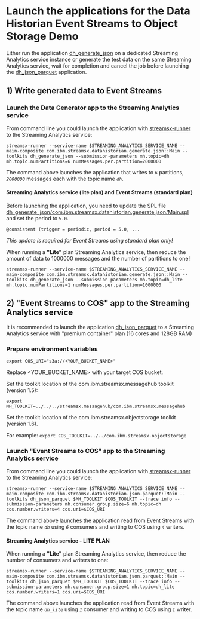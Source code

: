 # Launch the applications for the Data Historian Event Streams to Object Storage Demo

Either run the application [dh_generate_json](dh_generate_json/README.md) on a dedicated Streaming Analytics service instance or generate the test data on the same Streaming Analytics service, wait for completion and cancel the job before launching the  [dh_json_parquet](dh_json_parquet/README.md) application.

## 1) Write generated data to Event Streams

### Launch the Data Generator app to the Streaming Analytics service

From command line you could launch the application with [streamsx-runner](http://ibmstreams.github.io/streamsx.topology/doc/pythondoc/scripts/runner.html) to the Streaming Analytics service:

    streamsx-runner --service-name $STREAMING_ANALYTICS_SERVICE_NAME --main-composite com.ibm.streamsx.datahistorian.generate.json::Main --toolkits dh_generate_json --submission-parameters mh.topic=dh mh.topic.numPartitions=6 numMessages.per.partition=2000000

The command above launches the application that writes to *`6`* partitions, *`2000000`* messages each with the topic name *`dh`*.

#### Streaming Analytics service (lite plan) and Event Streams (standard plan)

Before launching the application, you need to update the SPL file [dh_generate_json/com.ibm.streamsx.datahistorian.generate.json/Main.spl](dh_generate_json/com.ibm.streamsx.datahistorian.generate.json/Main.spl) and set the period to `5.0`.

    @consistent (trigger = periodic, period = 5.0, ...

*This update is required for Event Streams using standard plan only!*

When running a **"Lite"** plan Streaming Analytics service, then reduce the amount of data to 1000000 messages and the number of partitions to one!

    streamsx-runner --service-name $STREAMING_ANALYTICS_SERVICE_NAME --main-composite com.ibm.streamsx.datahistorian.generate.json::Main --toolkits dh_generate_json --submission-parameters mh.topic=dh_lite mh.topic.numPartitions=1 numMessages.per.partition=1000000


## 2) "Event Streams to COS" app to the Streaming Analytics service

It is recommended to launch the application [dh_json_parquet](dh_json_parquet/README.md) to a Streaming Analytics service with "premium container" plan (16 cores and 128GB RAM)

### Prepare environment variables

`export COS_URI="s3a://<YOUR_BUCKET_NAME>"`

Replace <YOUR_BUCKET_NAME> with your target COS bucket.

Set the toolkit location of the com.ibm.streamsx.messagehub toolkit (version 1.5):

`export MH_TOOLKIT=../../../streamsx.messagehub/com.ibm.streamsx.messagehub`

Set the toolkit location of the com.ibm.streamsx.objectstorage toolkit (version 1.6).

For example:
`export COS_TOOLKIT=../../com.ibm.streamsx.objectstorage`

### Launch "Event Streams to COS" app to the Streaming Analytics service

From command line you could launch the application with [streamsx-runner](http://ibmstreams.github.io/streamsx.topology/doc/pythondoc/scripts/runner.html) to the Streaming Analytics service:

    streamsx-runner --service-name $STREAMING_ANALYTICS_SERVICE_NAME --main-composite com.ibm.streamsx.datahistorian.json.parquet::Main --toolkits dh_json_parquet $MH_TOOLKIT $COS_TOOLKIT --trace info --submission-parameters mh.consumer.group.size=6 mh.topic=dh cos.number.writers=4 cos.uri=$COS_URI

The command above launches the application read from Event Streams with the topic name *`dh`* using *`6`* consumers and writing to COS using *`4`* writers.

#### Streaming Analytics service - LITE PLAN

When running a **"Lite"** plan Streaming Analytics service, then reduce the number of consumers and writers to one:

    streamsx-runner --service-name $STREAMING_ANALYTICS_SERVICE_NAME --main-composite com.ibm.streamsx.datahistorian.json.parquet::Main --toolkits dh_json_parquet $MH_TOOLKIT $COS_TOOLKIT --trace info --submission-parameters mh.consumer.group.size=1 mh.topic=dh_lite cos.number.writers=1 cos.uri=$COS_URI


The command above launches the application read from Event Streams with the topic name *`dh_lite`* using *`1`* consumer and writing to COS using *`1`* writer.
